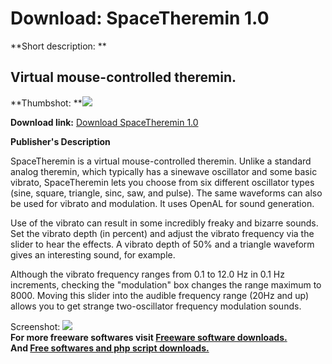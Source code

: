 # Download: SpaceTheremin 1.0

**Short description: **

## Virtual mouse-controlled theremin.

  
**Thumbshot: **![](http://www.freewarefiles.com/screenshot/spacetheremin_md.jpg)   
  
**Download link:** [Download SpaceTheremin 1.0](http://freesoftwares.boysofts.com/SpaceTheremin_program_26608.html)  
  

**Publisher's Description**  
  

SpaceTheremin is a virtual mouse-controlled theremin. Unlike a standard analog
theremin, which typically has a sinewave oscillator and some basic vibrato,
SpaceTheremin lets you choose from six different oscillator types (sine,
square, triangle, sinc, saw, and pulse). The same waveforms can also be used
for vibrato and modulation. It uses OpenAL for sound generation.  
  
Use of the vibrato can result in some incredibly freaky and bizarre sounds.
Set the vibrato depth (in percent) and adjust the vibrato frequency via the
slider to hear the effects. A vibrato depth of 50% and a triangle waveform
gives an interesting sound, for example.  
  
Although the vibrato frequency ranges from 0.1 to 12.0 Hz in 0.1 Hz
increments, checking the "modulation" box changes the range maximum to 8000.
Moving this slider into the audible frequency range (20Hz and up) allows you
to get strange two-oscillator frequency modulation sounds.

  
  
Screenshot: ![](http://www.freewarefiles.com/screenshot/spacetheremin.jpg)  
**For more freeware softwares visit [Freeware software downloads.](http://freesoftwares.boysofts.com/)**   
**And [Free softwares and php script downloads.](http://www.boysofts.com/)**

